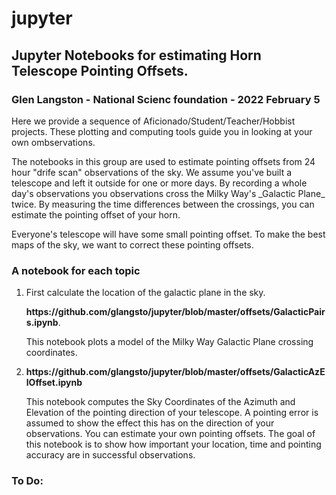 # jupyter
## Jupyter Notebooks for estimating Horn Telescope Pointing Offsets.
### Glen Langston - National Scienc foundation - 2022 February 5

Here we provide a sequence of Aficionado/Student/Teacher/Hobbist projects.
These plotting and computing tools guide you in looking at your own ombservations.
<p>
The notebooks in this group are used to estimate pointing offsets from 24 hour "drife scan" observations of the sky.   We assume you've built a telescope and left it outside for one or more days.  By recording a whole day's observations you observations cross the Milky Way's _Galactic Plane_ twice.   By measuring
the time differences between the crossings, you can estimate the pointing offset of your horn.
<p>
Everyone's telescope will have some small pointing offset.  To make the best maps of the sky, we want to correct these pointing offsets.
<p>
<h3> A notebook for each topic</h3>
<ol>
<li>
First calculate the location of the galactic plane in the sky. 
<p>
<b>https://github.com/glangsto/jupyter/blob/master/offsets/GalacticPairs.ipynb</b>.
<p>
  This notebook plots a model of the Milky Way Galactic Plane crossing coordinates.
<li>
<b>https://github.com/glangsto/jupyter/blob/master/offsets/GalacticAzElOffset.ipynb</b>
  <p>
  This notebook computes the Sky Coordinates of the Azimuth and Elevation of the pointing
  direction of your telescope.  A pointing error is assumed to show the effect this
  has on the direction of your observations.   You can estimate your own pointing offsets.
  The goal of this notebook is to show how important your location, time and pointing accuracy are
  in successful observations.
</ol>
<p>
  
  
### To Do:

